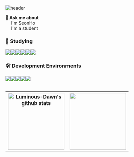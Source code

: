 ![header](https://capsule-render.vercel.app/api?type=waving&color=BBA8FF&height=300&section=header&section=right&text=Welcome%20to%20Luminous-Dawn's%20GitHub%20👋&animation=twinkling&fontSize=35&fontAlignY=40)


<strong>💬 Ask me about</strong>  
  &emsp; I'm SeonHo<br>
  &emsp; I'm a student

  
### 📖 Studying
<div style="display:flex; flex-direction:row;">
  <img src="https://img.shields.io/badge/python-3776AB?style=for-the-badge&logo=python&logoColor=white"> 
  <img src="https://img.shields.io/badge/Java-007396?style=for-the-badge&logo=openjdk&logoColor=white">
  <img src="https://img.shields.io/badge/javascript-F7DF1E?style=for-the-badge&logo=javascript&logoColor=black">
  <br>
  <img src="https://img.shields.io/badge/html5-E34F26?style=for-the-badge&logo=html5&logoColor=white"> 
  <img src="https://img.shields.io/badge/css-1572B6?style=for-the-badge&logo=css3&logoColor=white"> 
  <img src="https://img.shields.io/badge/tensorflow-FF6F00?style=for-the-badge&logo=tensorflow&logoColor=white"> 
</div>

### 🛠️ Development Environments
<div style="display:flex; flex-direction:row;">
  <img src="https://img.shields.io/badge/Colaboratory-F9AB00?style=flat-square&logo=googlecolab&logoColor=white">
  <img src="https://img.shields.io/badge/Eclipse-2C2255?style=flat-square&logo=eclipseide&logoColor=white"> 
  <img src="https://img.shields.io/badge/Vscode-007ACC?style=flat-square&logo=visualstudiocode&logoColor=white"> 
  <img src="https://img.shields.io/badge/Pycharm-000000?style=flat-square&logo=pycharm&logoColor=white"> 
  <img src="https://img.shields.io/badge/Spring-6DB33F?style=flat-square&logo=spring&logoColor=white">
</div><br>

<table>
  <tr>
    <th><a href="https://github.com/Luminous-Dawn"><img style="height:180px" src="https://github-readme-stats.vercel.app/api?username=Luminous-Dawn&show_icons=true&theme=buefy&hide_border=true" alt="Luminous-Dawn's github stats"></a></th>
    <th><a href="https://github.com/Luminous-Dawn"><img style="height:180px" src="https://github-readme-stats.vercel.app/api/top-langs/?username=Luminous-Dawn&layout=compact&hide_border=true&theme=buefy"></a></th>
  </tr>
</table>
